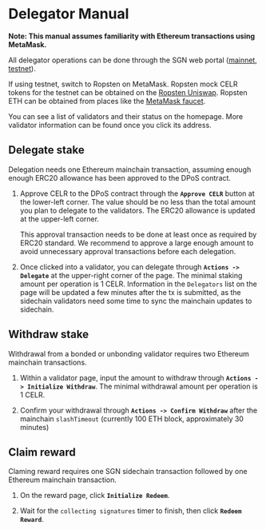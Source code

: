 # Delegator Manual

**Note: This manual assumes familiarity with Ethereum transactions using MetaMask.**

All delegator operations can be done through the SGN web portal ([mainnet](https://sgn.celer.network), [testnet](https://sgntest.celer.network)). 

If using testnet, switch to Ropsten on MetaMask. Ropsten mock CELR tokens for the testnet can be obtained on the [Ropsten Uniswap](https://app.uniswap.org/#/swap?outputCurrency=0xb37f671dfc6c7c03462c76313ec1a35b0c0a76d5). Ropsten ETH can be obtained from places like the [MetaMask faucet](https://faucet.metamask.io).

You can see a list of validators and their status on the homepage. More validator information can be found once you click its address.

## Delegate stake

Delegation needs one Ethereum mainchain transaction, assuming enough enough ERC20 allowance has been approved to the DPoS contract.

1. Approve CELR to the DPoS contract through the **`Approve CELR`** button at the lower-left corner. The value should be no less than the total amount you plan to delegate to the validators. The ERC20 allowance is updated at the upper-left corner. 
   
   This approval transaction needs to be done at least once as required by ERC20 standard. We recommend to approve a large enough amount to avoid unnecessary approval transactions before each delegation.

2. Once clicked into a validator, you can delegate through **`Actions -> Delegate`** at the upper-right corner of the page. The minimal staking amount per operation is 1 CELR. Information in the `Delegators` list on the page will be updated a few minutes after the tx is submitted, as the sidechain validators need some time to sync the mainchain updates to sidechain.

## Withdraw stake

Withdrawal from a bonded or unbonding validator requires two Ethereum mainchain transactions.

1. Within a validator page, input the amount to withdraw through **`Actions -> Initialize Withdraw`**. The minimal withdrawal amount per operation is 1 CELR.

2. Confirm your withdrawal through **`Actions -> Confirm Withdraw`** after the mainchain `slashTimeout`
(currently 100 ETH block, approximately 30 minutes)

## Claim reward

Claming reward requires one SGN sidechain transaction followed by one Ethereum mainchain transaction.

1. On the reward page, click **`Initialize Redeem`**.

2. Wait for the `collecting signatures` timer to finish, then click **`Redeem Reward`**.